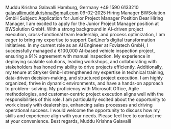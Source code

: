 Muddu Krishna Galavalli
Hamburg, Germany
+49 1590 6133210
galavallimuddukrishna@gmail.com
09-02-2025
Hiring Manager
BWSolution GmbH
Subject: Application for Junior Project Manager Position
Dear Hiring Manager,
I am excited to apply for the Junior Project Manager position at BWSolution GmbH. With a strong
background in AI-driven project execution, cross-functional team leadership, and process
optimization, I am eager to bring my expertise to support CarLiner’s digital transformation initiatives.
In my current role as an AI Engineer at Foviatech GmbH, I successfully managed a €100,000 AI-based
vehicle inspection project, ensuring a 91% agreement with manual inspection. My experience in
deploying scalable solutions, leading workshops, and collaborating with stakeholders has honed my
ability to drive projects efficiently. Additionally, my tenure at Stryker GmbH strengthened my
expertise in technical training, data-driven decision-making, and structured project execution.
I am highly organized, thrive in dynamic environments, and have a hands-on approach to problem-
solving. My proficiency with Microsoft Office, Agile methodologies, and customer-centric project
execution aligns well with the responsibilities of this role. I am particularly excited about the
opportunity to work closely with dealerships, enhancing sales processes and driving operational
success.
I would welcome the opportunity to discuss how my skills and experience align with your needs.
Please feel free to contact me at your convenience.
Best regards,
Muddu Krishna Galavalli

